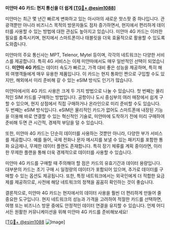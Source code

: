 **미얀마 4G 카드: 현지 통신을 더 쉽게 [[TG💪+ @esim1088](https://t.me/s/esim1088)]**

미얀마는 최근 몇 년간 빠르게 변화하고 있는 아시아의 새로운 핫스팟 중 하나입니다. 관광객뿐만 아니라 비즈니스 목적의 방문자들도 점차 증가하면서, 현지에서 편리하게 데이터를 사용할 수 있는 방법에 대한 관심도 높아지고 있습니다. 미얀마 4G 카드는 이러한 필요를 충족시키며, 현지에서 스마트폰이나 태블릿을 더욱 효율적으로 활용할 수 있도록 도와줍니다.

미얀마의 주요 통신사는 MPT, Telenor, Mytel 등이며, 각각의 네트워크는 다양한 서비스를 제공합니다. 특히 4G 서비스는 이제 미얀마에서도 매우 일반적인 선택이 되었습니다. **미얀마 4G 카드**는 데이터 속도가 빠르고, 가격 대비 좋은 성능을 제공하며, 특히 해외 여행객들에게 매우 유용한 제품입니다. 이 카드는 현지 통화인 짠으로 구입할 수도 있지만, 해외에서 미리 준비해 갈 수 있는 eSIM 방식도 인기가 많습니다.

미얀마에서의 4G 카드 사용은 크게 두 가지 방법으로 나눌 수 있습니다. 첫 번째는 물리적인 SIM 카드를 구매하는 방법입니다. 공항이나 도시 중심부의 여러 매장에서 쉽게 구할 수 있으며, 현지 상점에서 직접 구매하거나 온라인으로 미리 준비할 수도 있습니다. 두 번째는 eSIM 방식입니다. eSIM은 물리적인 카드가 없어도 스마트폰에 내장된 기능을 이용해 바로 연결할 수 있는 혁신적인 기술로, 미얀마에 도착하기 전에 미리 구매하여 준비해 두면 큰 시간적, 경제적 부담을 덜 수 있습니다.

또한, 미얀마 4G 카드는 단순히 데이터를 사용하는 것뿐만 아니라, 다양한 부가 서비스를 제공합니다. 예를 들어, 국제 전화나 문자 메시지를 보낼 수 있는 패키지를 포함한 통화 요금제나, 무제한 데이터 플랜도 존재합니다. 특히 장기 체류를 계획 중이라면, 이러한 무제한 플랜을 통해 더욱 경제적으로 데이터를 사용할 수 있습니다.

미얀마 4G 카드를 구매할 때 주의해야 할 점은 카드의 유효기간과 데이터 용량입니다. 대부분의 카드는 초기 구매 시 일정량의 데이터가 포함되어 있으며, 추가로 데이터를 구매할 수 있는 옵션도 제공됩니다. 또한, 특정 네트워크에서는 외국인에게 더 적합한 요금제를 제공하므로, 사전에 해당 네트워크의 정책을 꼼꼼히 확인하는 것이 좋습니다.

결론적으로, 미얀마 4G 카드는 현지에서의 데이터 사용을 훨씬 더 편리하게 만들어 줄 중요한 도구입니다. 현지 네트워크의 성능과 가격을 고려하여 적절한 카드를 선택하면, 여행 또는 비즈니스 방문 중에도 안정적인 데이터 연결을 유지할 수 있습니다. 언제 어디서든 원활한 커뮤니케이션을 위해 미얀마 4G 카드를 준비해보세요! 

[[TG💪+ @esim1088](https://t.me/s/esim1088) ![Image](https://i.postimg.cc/Y0z9fWf4/image.png)]